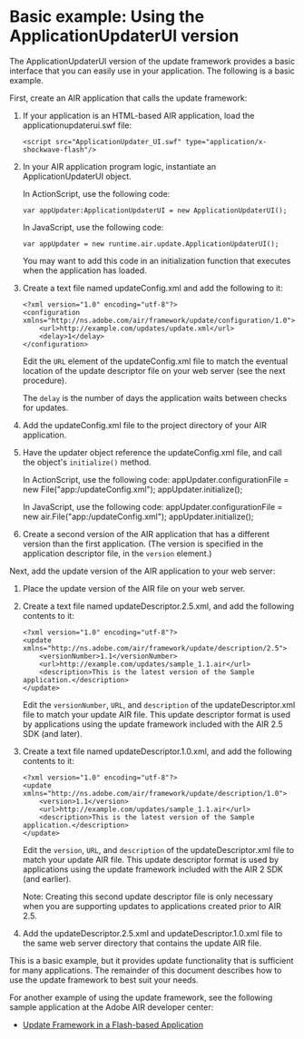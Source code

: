 # Basic example: Using the ApplicationUpdaterUI version

The ApplicationUpdaterUI version of the update framework provides a basic
interface that you can easily use in your application. The following is a basic
example.

First, create an AIR application that calls the update framework:

1.  If your application is an HTML-based AIR application, load the
    applicationupdaterui.swf file:

        <script src="ApplicationUpdater_UI.swf" type="application/x-shockwave-flash"/>

2.  In your AIR application program logic, instantiate an ApplicationUpdaterUI
    object.

    In ActionScript, use the following code:

        var appUpdater:ApplicationUpdaterUI = new ApplicationUpdaterUI();

    In JavaScript, use the following code:

        var appUpdater = new runtime.air.update.ApplicationUpdaterUI();

    You may want to add this code in an initialization function that executes
    when the application has loaded.

3.  Create a text file named updateConfig.xml and add the following to it:

        <?xml version="1.0" encoding="utf-8"?>
        <configuration xmlns="http://ns.adobe.com/air/framework/update/configuration/1.0">
            <url>http://example.com/updates/update.xml</url>
            <delay>1</delay>
        </configuration>

    Edit the `URL` element of the updateConfig.xml file to match the eventual
    location of the update descriptor file on your web server (see the next
    procedure).

    The `delay` is the number of days the application waits between checks for
    updates.

4.  Add the updateConfig.xml file to the project directory of your AIR
    application.

5.  Have the updater object reference the updateConfig.xml file, and call the
    object's `initialize()` method.

    In ActionScript, use the following code: appUpdater.configurationFile = new
    File("app:/updateConfig.xml"); appUpdater.initialize();

    In JavaScript, use the following code: appUpdater.configurationFile = new
    air.File("app:/updateConfig.xml"); appUpdater.initialize();

6.  Create a second version of the AIR application that has a different version
    than the first application. (The version is specified in the application
    descriptor file, in the `version` element.)

Next, add the update version of the AIR application to your web server:

1.  Place the update version of the AIR file on your web server.

2.  Create a text file named updateDescriptor.2.5.xml, and add the following
    contents to it:

        <?xml version="1.0" encoding="utf-8"?>
        <update xmlns="http://ns.adobe.com/air/framework/update/description/2.5">
            <versionNumber>1.1</versionNumber>
            <url>http://example.com/updates/sample_1.1.air</url>
            <description>This is the latest version of the Sample application.</description>
        </update>

    Edit the `versionNumber`, `URL`, and `description` of the
    updateDescriptor.xml file to match your update AIR file. This update
    descriptor format is used by applications using the update framework
    included with the AIR 2.5 SDK (and later).

3.  Create a text file named updateDescriptor.1.0.xml, and add the following
    contents to it:

        <?xml version="1.0" encoding="utf-8"?>
        <update xmlns="http://ns.adobe.com/air/framework/update/description/1.0">
            <version>1.1</version>
            <url>http://example.com/updates/sample_1.1.air</url>
            <description>This is the latest version of the Sample application.</description>
        </update>

    Edit the `version`, `URL`, and `description` of the updateDescriptor.xml
    file to match your update AIR file. This update descriptor format is used by
    applications using the update framework included with the AIR 2 SDK (and
    earlier).

    Note: Creating this second update descriptor file is only necessary when you
    are supporting updates to applications created prior to AIR 2.5.

4.  Add the updateDescriptor.2.5.xml and updateDescriptor.1.0.xml file to the
    same web server directory that contains the update AIR file.

This is a basic example, but it provides update functionality that is sufficient
for many applications. The remainder of this document describes how to use the
update framework to best suit your needs.

For another example of using the update framework, see the following sample
application at the Adobe AIR developer center:

- [Update Framework in a Flash-based Application](http://www.adobe.com/go/learn_air_qs_update_framework_flash_en)
